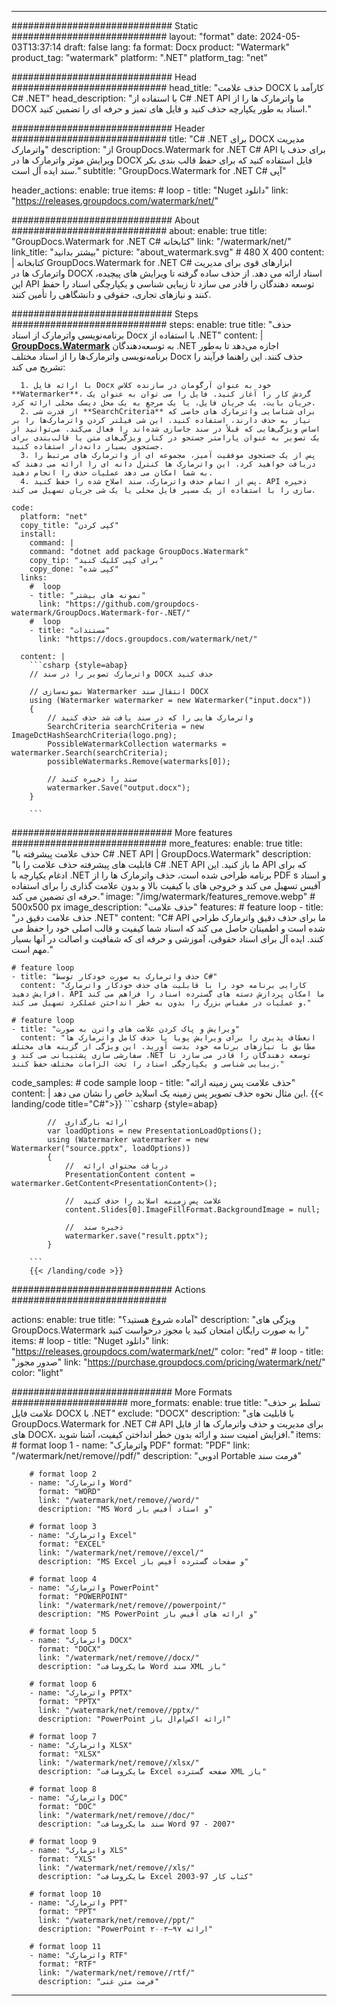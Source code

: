 
---
############################# Static ############################
layout: "format"
date:  2024-05-03T13:37:14
draft: false
lang: fa
format: Docx
product: "Watermark"
product_tag: "watermark"
platform: ".NET"
platform_tag: "net"

############################# Head ############################
head_title: "حذف علامت DOCX کارآمد با C# .NET"
head_description: "با استفاده از C# .NET API ما واترمارک ها را از DOCX اسناد به طور یکپارچه حذف کنید و فایل های تمیز و حرفه ای را تضمین کنید."

############################# Header ############################
title: "C# .NET برای DOCX مدیریت واترمارک" 
description: "از GroupDocs.Watermark for .NET C# API برای حذف یا ویرایش موثر واترمارک ها در DOCX فایل استفاده کنید که برای حفظ قالب بندی بکر سند ایده آل است."
subtitle: "GroupDocs.Watermark for .NET C# آپی" 

header_actions:
  enable: true
  items:
    #  loop
    - title: "Nuget دانلود"
      link: "https://releases.groupdocs.com/watermark/net/"
      
############################# About ############################
about:
    enable: true
    title: "GroupDocs.Watermark for .NET C# کتابخانه"
    link: "/watermark/net/"
    link_title: "بیشتر بدانید"
    picture: "about_watermark.svg" # 480 X 400
    content: |
       کتابخانه GroupDocs.Watermark for .NET C# ابزارهای قوی برای مدیریت واترمارک ها در DOCX اسناد ارائه می دهد. از حذف ساده گرفته تا ویرایش های پیچیده، این API توسعه دهندگان را قادر می سازد تا زیبایی شناسی و یکپارچگی اسناد را حفظ کنند و نیازهای تجاری، حقوقی و دانشگاهی را تأمین کنند.

############################# Steps ############################
steps:
    enable: true
    title: "حذف برنامه‌نویسی واترمارک از اسناد Docx با استفاده از .NET"
    content: |
      **[GroupDocs.Watermark](https://products.groupdocs.com/watermark/net/)** به توسعه‌دهندگان .NET اجازه می‌دهد تا به‌طور برنامه‌نویسی واترمارک‌ها را از اسناد مختلف Docx حذف کنند. این راهنما فرآیند را تشریح می کند:
      
      1. با ارائه فایل Docx خود به عنوان آرگومان در سازنده کلاس **Watermarker**، گردش کار را آغاز کنید. فایل را می توان به عنوان یک جریان بایت، یک جریان فایل، یا یک مرجع به یک محل دیسک محلی ارائه کرد.
      2. از قدرت شی **SearchCriteria** برای شناسایی واترمارک های خاصی که نیاز به حذف دارند، استفاده کنید. این شی فیلتر کردن واترمارک‌ها را بر اساس ویژگی‌هایی که قبلاً در سند جاسازی شده‌اند را فعال می‌کند. می‌توانید از یک تصویر به عنوان پارامتر جستجو در کنار ویژگی‌های متن یا قالب‌بندی برای جستجوی بسیار دانه‌دار استفاده کنید.
      3. پس از یک جستجوی موفقیت آمیز، مجموعه ای از واترمارک های مرتبط را دریافت خواهید کرد. این واترمارک ها کنترل دانه ای را ارائه می دهند که به شما امکان می دهد عملیات حذف را انجام دهید.
      4. پس از اتمام حذف واترمارک، سند اصلاح شده را حفظ کنید. API ذخیره سازی را با استفاده از یک مسیر فایل محلی یا یک شی جریان تسهیل می کند.
   
    code:
      platform: "net"
      copy_title: "کپی کردن"
      install:
        command: |
        command: "dotnet add package GroupDocs.Watermark"
        copy_tip: "برای کپی کلیک کنید"
        copy_done: "کپی شده"
      links:
        #  loop
        - title: "نمونه های بیشتر"
          link: "https://github.com/groupdocs-watermark/GroupDocs.Watermark-for-.NET/"
        #  loop
        - title: "مستندات"
          link: "https://docs.groupdocs.com/watermark/net/"
          
      content: |
        ```csharp {style=abap}
        // واترمارک تصویر را در سند DOCX حذف کنید

        // نمونه‌سازی Watermarker انتقال سند DOCX
        using (Watermarker watermarker = new Watermarker("input.docx"))
        {
            // واترمارک هایی را که در سند یافت شد حذف کنید
            SearchCriteria searchCriteria = new ImageDctHashSearchCriteria(logo.png);
            PossibleWatermarkCollection watermarks = watermarker.Search(searchCriteria);
            possibleWatermarks.Remove(watermarks[0]);

            // سند را ذخیره کنید
            watermarker.Save("output.docx");
        }
        
        ```  

############################# More features ############################
more_features:
  enable: true
  title: "حذف علامت پیشرفته با C# .NET API | GroupDocs.Watermark"
  description: "قابلیت های پیشرفته حذف علامت را با C# .NET API ما باز کنید. این API که برای ادغام یکپارچه با .NET برنامه طراحی شده است، حذف واترمارک ها را از PDF s و اسناد آفیس تسهیل می کند و خروجی های با کیفیت بالا و بدون علامت گذاری را برای استفاده حرفه ای تضمین می کند."
  image: "/img/watermark/features_remove.webp" # 500x500 px
  image_description: "حذف علامت"
  features:
    # feature loop
    - title: "حذف علامت دقیق در .NET"
      content: "C# API ما برای حذف دقیق واترمارک طراحی شده است و اطمینان حاصل می کند که اسناد شما کیفیت و قالب اصلی خود را حفظ می کنند. ایده آل برای اسناد حقوقی، آموزشی و حرفه ای که شفافیت و اصالت در آنها بسیار مهم است."

    # feature loop
    - title: "حذف واترمارک به صورت خودکار توسط C#"
      content: "کارایی برنامه خود را با قابلیت های حذف خودکار واترمارک افزایش دهید. API ما امکان پردازش دسته های گسترده اسناد را فراهم می کند و عملیات در مقیاس بزرگ را بدون به خطر انداختن عملکرد تسهیل می کند."

    # feature loop
    - title: "ویرایش و پاک کردن علامت های واترن به صورت"
      content: "انعطاف پذیری را برای ویرایش پویا یا حذف کامل واترمارک ها مطابق با نیازهای برنامه خود بدست آورید. این ویژگی از گزینه های مختلف سفارشی سازی پشتیبانی می کند و .NET توسعه دهندگان را قادر می سازد تا زیبایی شناسی و یکپارچگی اسناد را تحت الزامات مختلف حفظ کنند."
      
  code_samples:
    # code sample loop
    - title: "حذف علامت پس زمینه ارائه"
      content: |
        این مثال نحوه حذف تصویر پس زمینه یک اسلاید خاص را نشان می دهد.
        {{< landing/code title="C#">}}
        ```csharp {style=abap}
        
            //  ارائه بارگذاری
            var loadOptions = new PresentationLoadOptions();
            using (Watermarker watermarker = new Watermarker("source.pptx", loadOptions))
            {
                //  دریافت محتوای ارائه
                PresentationContent content = watermarker.GetContent<PresentationContent>();

                //  علامت پس زمینه اسلاید را حذف کنید
                content.Slides[0].ImageFillFormat.BackgroundImage = null;

                //  ذخیره سند
                watermarker.save("result.pptx");
            }

        ```
        {{< /landing/code >}}


############################# Actions ############################

actions:
  enable: true
  title: "آماده شروع هستید؟"
  description: "ویژگی های GroupDocs.Watermark را به صورت رایگان امتحان کنید یا مجوز درخواست کنید"
  items:
    #  loop
    - title: "Nuget دانلود"
      link: "https://releases.groupdocs.com/watermark/net/"
      color: "red"
        #  loop
    - title: "صدور مجوز"
      link: "https://purchase.groupdocs.com/pricing/watermark/net/"
      color: "light"


############################# More Formats #####################
more_formats:
    enable: true
    title: "تسلط بر حذف علامت فایل DOCX با .NET"
    exclude: "DOCX"
    description: "با قابلیت های GroupDocs.Watermark for .NET C# API برای مدیریت و حذف واترمارک ها از فایل های DOCX، افزایش امنیت سند و ارائه بدون خطر انداختن کیفیت، آشنا شوید."
    items: 
        # format loop 1
        - name: "واترمارک PDF"
          format: "PDF"
          link: "/watermark/net/remove//pdf/"
          description: "ادوبی Portable فرمت سند"

        # format loop 2
        - name: "واترمارک Word"
          format: "WORD"
          link: "/watermark/net/remove//word/"
          description: "MS Word و اسناد آفیس باز"
          
        # format loop 3
        - name: "واترمارک Excel"
          format: "EXCEL"
          link: "/watermark/net/remove//excel/"
          description: "MS Excel و صفحات گسترده آفیس باز"

        # format loop 4
        - name: "واترمارک PowerPoint"
          format: "POWERPOINT"
          link: "/watermark/net/remove//powerpoint/"
          description: "MS PowerPoint و ارائه های آفیس باز"

        # format loop 5
        - name: "واترمارک DOCX"
          format: "DOCX"
          link: "/watermark/net/remove//docx/"
          description: "مایکروسافت Word سند XML باز"
          
        # format loop 6
        - name: "واترمارک PPTX"
          format: "PPTX"
          link: "/watermark/net/remove//pptx/"
          description: "PowerPoint ارائه اکس‌ام‌ال باز"
          
        # format loop 7
        - name: "واترمارک XLSX"
          format: "XLSX"
          link: "/watermark/net/remove//xlsx/"
          description: "مایکروسافت Excel صفحه گسترده XML باز"

        # format loop 8
        - name: "واترمارک DOC"
          format: "DOC"
          link: "/watermark/net/remove//doc/"
          description: "سند مایکروسافت Word 97 - 2007"

        # format loop 9
        - name: "واترمارک XLS"
          format: "XLS"
          link: "/watermark/net/remove//xls/"
          description: "مایکروسافت Excel کتاب کار 97-2003"

        # format loop 10
        - name: "واترمارک PPT"
          format: "PPT"
          link: "/watermark/net/remove//ppt/"
          description: "PowerPoint ارائه ۹۷—۲۰۰۳"

        # format loop 11
        - name: "واترمارک RTF"
          format: "RTF"
          link: "/watermark/net/remove//rtf/"
          description: "فرمت متن غنی"

---